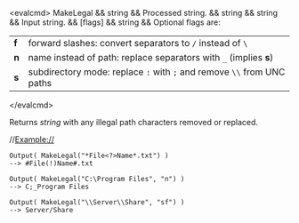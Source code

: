 \<evalcmd\> MakeLegal && string && Processed string. && string && string && Input string. && \[flags\] && string && Optional flags are:

|       |                                                                                                                                                                                       |
|-------|---------------------------------------------------------------------------------------------------------------------------------------------------------------------------------------|
| **f** | forward slashes: convert separators to `/` instead of `\`                                                   |
| **n** | name instead of path: replace separators with `_` (implies **s**)                                                                                |
| **s** | subdirectory mode: replace `:` with `;` and remove `\\` from UNC paths |

\</evalcmd\>

Returns *string* with any illegal path characters removed or replaced.

//<Example://>

    Output( MakeLegal("*File<?>Name*.txt") )
    --> #File(!)Name#.txt

    Output( MakeLegal("C:\Program Files", "n") )
    --> C;_Program Files

    Output( MakeLegal("\\Server\\Share", "sf") )
    --> Server/Share
